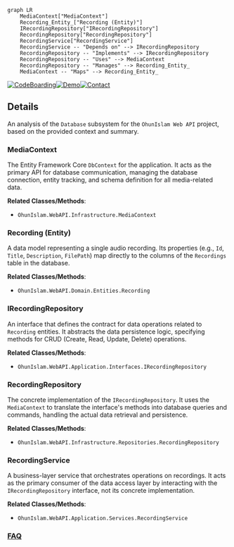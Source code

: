 ```mermaid
graph LR
    MediaContext["MediaContext"]
    Recording_Entity_["Recording (Entity)"]
    IRecordingRepository["IRecordingRepository"]
    RecordingRepository["RecordingRepository"]
    RecordingService["RecordingService"]
    RecordingService -- "Depends on" --> IRecordingRepository
    RecordingRepository -- "Implements" --> IRecordingRepository
    RecordingRepository -- "Uses" --> MediaContext
    RecordingRepository -- "Manages" --> Recording_Entity_
    MediaContext -- "Maps" --> Recording_Entity_
```

[![CodeBoarding](https://img.shields.io/badge/Generated%20by-CodeBoarding-9cf?style=flat-square)](https://github.com/CodeBoarding/GeneratedOnBoardings)[![Demo](https://img.shields.io/badge/Try%20our-Demo-blue?style=flat-square)](https://www.codeboarding.org/demo)[![Contact](https://img.shields.io/badge/Contact%20us%20-%20contact@codeboarding.org-lightgrey?style=flat-square)](mailto:contact@codeboarding.org)

## Details

An analysis of the `Database` subsystem for the `OhunIslam Web API` project, based on the provided context and summary.

### MediaContext
The Entity Framework Core `DbContext` for the application. It acts as the primary API for database communication, managing the database connection, entity tracking, and schema definition for all media-related data.


**Related Classes/Methods**:

- `OhunIslam.WebAPI.Infrastructure.MediaContext`


### Recording (Entity)
A data model representing a single audio recording. Its properties (e.g., `Id`, `Title`, `Description`, `FilePath`) map directly to the columns of the `Recordings` table in the database.


**Related Classes/Methods**:

- `OhunIslam.WebAPI.Domain.Entities.Recording`


### IRecordingRepository
An interface that defines the contract for data operations related to `Recording` entities. It abstracts the data persistence logic, specifying methods for CRUD (Create, Read, Update, Delete) operations.


**Related Classes/Methods**:

- `OhunIslam.WebAPI.Application.Interfaces.IRecordingRepository`


### RecordingRepository
The concrete implementation of the `IRecordingRepository`. It uses the `MediaContext` to translate the interface's methods into database queries and commands, handling the actual data retrieval and persistence.


**Related Classes/Methods**:

- `OhunIslam.WebAPI.Infrastructure.Repositories.RecordingRepository`


### RecordingService
A business-layer service that orchestrates operations on recordings. It acts as the primary consumer of the data access layer by interacting with the `IRecordingRepository` interface, not its concrete implementation.


**Related Classes/Methods**:

- `OhunIslam.WebAPI.Application.Services.RecordingService`




### [FAQ](https://github.com/CodeBoarding/GeneratedOnBoardings/tree/main?tab=readme-ov-file#faq)